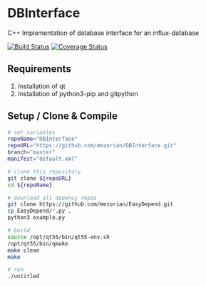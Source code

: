 # DBInterface
C++ Implementation of database interface for an influx-database

[![Build Status](https://travis-ci.org/open-pete/DBInterface.svg?branch=master)](https://travis-ci.org/open-pete/DBInterface) [![Coverage Status](https://coveralls.io/repos/github/open-pete/DBInterface/badge.svg?branch=master)](https://coveralls.io/github/open-pete/DBInterface?branch=master)

## Requirements 

 1. Installation of qt
 2. Installation of python3-pip and gitpython

## Setup / Clone & Compile 

```bash
# set variables
repoName="DBInterface"
repoURL="https://github.com/mezorian/DBInterface.git"
branch="master"
manifest="default.xml"

# clone this repository
git clone ${repoURL}
cd ${repoName}

# download all depency repos
git clone https://github.com/mezorian/EasyDepend.git
cp EasyDepend/*.py .
python3 example.py

# build
source /opt/qt55/bin/qt55-env.sh
/opt/qt55/bin/qmake
make clean
make

# run
./untitled

```
